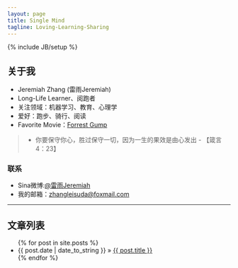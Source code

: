```yaml
---
layout: page
title: Single Mind
tagline: Loving-Learning-Sharing
---
```

{% include JB/setup %}

## 关于我

- Jeremiah Zhang (雷雨Jeremiah)
- Long-Life Learner、阅跑者
- 关注领域：机器学习、教育、心理学
- 爱好：跑步、骑行、阅读
- Favorite Movie：[Forrest Gump](http://movie.douban.com/subject/1292720/)

> - 你要保守你心，胜过保守一切，因为一生的果效是由心发出 - 【箴言4：23】  

### 联系 ###

- Sina微博:[@雷雨Jeremiah](http://weibo.com/ZhangXiaowoStef)  
- 我的邮箱：zhangleisuda@foxmail.com

----------

## 文章列表

<ul class="posts">
  {% for post in site.posts %}
    <li><span>{{ post.date | date_to_string }}</span> &raquo; <a href="{{ BASE_PATH }}{{ post.url }}">{{ post.title }}</a></li>
  {% endfor %}
</ul>



